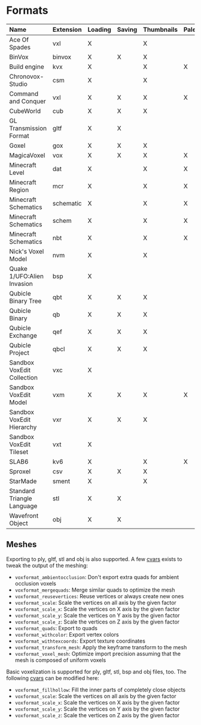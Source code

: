 # Formats

| Name                       | Extension | Loading | Saving | Thumbnails | Palette | Binary | Spec                                                                     |
| :------------------------- | --------- | ------- | ------ | ---------- | ------- | ------ | ------------------------------------------------------------------------ |
| Ace Of Spades              | vxl       | X       |        | X          |         | X      | [spec](https://silverspaceship.com/aosmap/aos_file_format.html)          |
| BinVox                     | binvox    | X       | X      | X          |         | X      | [spec](https://www.patrickmin.com/binvox/binvox.html)                    |
| Build engine               | kvx       | X       |        | X          | X       | X      | [spec](https://github.com/vuolen/slab6-mirror/blob/master/slab6.txt)     |
| Chronovox-Studio           | csm       | X       |        | X          |         | X      |                                                                          |
| Command and Conquer        | vxl       | X       | X      | X          | X       | X      | [spec](http://xhp.xwis.net/documents/VXL_Format.txt)                     |
| CubeWorld                  | cub       | X       | X      | X          |         | X      |                                                                          |
| GL Transmission Format     | gltf      | X       | X      |            |         | X      | [spec](https://github.com/KhronosGroup/glTF/tree/main/specification/2.0) |
| Goxel                      | gox       | X       | X      | X          |         | X      |                                                                          |
| MagicaVoxel                | vox       | X       | X      | X          | X       | X      | [spec](https://github.com/ephtracy/voxel-model)                          |
| Minecraft Level            | dat       | X       |        | X          | X       | X      |                                                                          |
| Minecraft Region           | mcr       | X       |        | X          | X       | X      | [spec](https://minecraft.gamepedia.com/Region_file_format)               |
| Minecraft Schematics       | schematic | X       |        | X          | X       | X      | [spec](https://minecraft.fandom.com/wiki/Schematic_file_format)          |
| Minecraft Schematics       | schem     | X       |        | X          | X       | X      | [spec](https://minecraft.fandom.com/wiki/Schematic_file_format)          |
| Minecraft Schematics       | nbt       | X       |        | X          | X       | X      | [spec](https://minecraft.fandom.com/wiki/Schematic_file_format)          |
| Nick's Voxel Model         | nvm       | X       |        | X          |         | X      |                                                                          |
| Quake 1/UFO:Alien Invasion | bsp       | X       |        |            |         |        |                                                                          |
| Qubicle Binary Tree        | qbt       | X       | X      | X          |         | X      | [spec](https://getqubicle.com/qubicle/documentation/docs/file/qbt/)      |
| Qubicle Binary             | qb        | X       | X      | X          |         | X      | [spec](https://getqubicle.com/qubicle/documentation/docs/file/qb/)       |
| Qubicle Exchange           | qef       | X       | X      | X          |         |        | [spec](https://getqubicle.com/qubicle/documentation/docs/file/qef/)      |
| Qubicle Project            | qbcl      | X       | X      | X          |         | X      | [spec](https://gist.github.com/tostc/7f049207a2e5a7ccb714499702b5e2fd)   |
| Sandbox VoxEdit Collection | vxc       | X       |        |            |         | X      |                                                                          |
| Sandbox VoxEdit Model      | vxm       | X       | X      | X          | X       | X      |                                                                          |
| Sandbox VoxEdit Hierarchy  | vxr       | X       | X      | X          |         | X      |                                                                          |
| Sandbox VoxEdit Tileset    | vxt       | X       |        |            |         | X      |                                                                          |
| SLAB6                      | kv6       | X       |        | X          | X       | X      | [spec](https://github.com/vuolen/slab6-mirror/blob/master/slab6.txt)     |
| Sproxel                    | csv       | X       | X      | X          |         |        | [spec](https://github.com/emilk/sproxel/blob/master/ImportExport.cpp)    |
| StarMade                   | sment     | X       |        | X          |         | X      | [spec](https://starmadepedia.net/wiki/Blueprint_File_Formats)            |
| Standard Triangle Language | stl       | X       | X      |            |         |        |                                                                          |
| Wavefront Object           | obj       | X       | X      |            |         |        |                                                                          |


## Meshes

Exporting to ply, gltf, stl and obj is also supported. A few [cvars](Configuration.md) exists to tweak the output of the meshing:

* `voxformat_ambientocclusion`: Don't export extra quads for ambient occlusion voxels
* `voxformat_mergequads`: Merge similar quads to optimize the mesh
* `voxformat_reusevertices`: Reuse vertices or always create new ones
* `voxformat_scale`: Scale the vertices on all axis by the given factor
* `voxformat_scale_x`: Scale the vertices on X axis by the given factor
* `voxformat_scale_y`: Scale the vertices on Y axis by the given factor
* `voxformat_scale_z`: Scale the vertices on Z axis by the given factor
* `voxformat_quads`: Export to quads
* `voxformat_withcolor`: Export vertex colors
* `voxformat_withtexcoords`: Export texture coordinates
* `voxformat_transform_mesh`: Apply the keyframe transform to the mesh
* `voxformat_voxel_mesh`: Optimize import precision assuming that the mesh is composed of uniform voxels

Basic voxelization is supported for ply, gltf, stl, bsp and obj files, too. The following [cvars](Configuration.md) can be modified here:

* `voxformat_fillhollow`: Fill the inner parts of completely close objects
* `voxformat_scale`: Scale the vertices on all axis by the given factor
* `voxformat_scale_x`: Scale the vertices on X axis by the given factor
* `voxformat_scale_y`: Scale the vertices on Y axis by the given factor
* `voxformat_scale_z`: Scale the vertices on Z axis by the given factor
